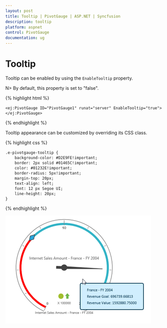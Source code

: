 ```yaml
---
layout: post
title: Tooltip | PivotGauge | ASP.NET | Syncfusion
description: tooltip
platform: aspnet
control: PivotGauge
documentation: ug
---
```


# Tooltip

Tooltip can be enabled by using the `EnableTooltip` property. 

N> By default, this property is set to "false".

{% highlight html %}

    <ej:PivotGauge ID="PivotGauge1" runat="server" EnableTooltip="true">
    </ej:PivotGauge>

{% endhighlight  %}

Tooltip appearance can be customized by overriding its CSS class.

{% highlight css %}

    .e-pivotgauge-tooltip {
        background-color: #D2E9FE!important;
        border: 2px solid #01465C!important;
        color: #01232E!important;
        border-radius: 5px!important;
        margin-top: 20px;
        text-align: left;
        font: 12 px Segoe UI;
        line-height: 20px;
    }

{% endhighlight %}

![](Tooltip_images/Tooltip.png) 
